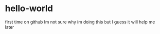 # hello-world
first time on github
Im not sure why im doing this but I guess it will help me later 

